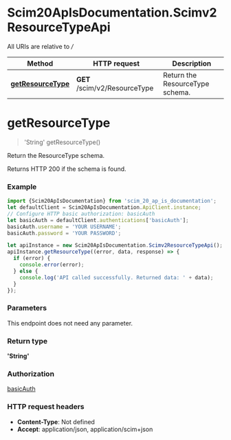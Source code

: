 # Scim20ApIsDocumentation.Scimv2ResourceTypeApi

All URIs are relative to */*

Method | HTTP request | Description
------------- | ------------- | -------------
[**getResourceType**](Scimv2ResourceTypeApi.md#getResourceType) | **GET** /scim/v2/ResourceType | Return the ResourceType schema.

<a name="getResourceType"></a>
# **getResourceType**
> &#x27;String&#x27; getResourceType()

Return the ResourceType schema.

Returns HTTP 200 if the schema is found.

### Example
```javascript
import {Scim20ApIsDocumentation} from 'scim_20_ap_is_documentation';
let defaultClient = Scim20ApIsDocumentation.ApiClient.instance;
// Configure HTTP basic authorization: basicAuth
let basicAuth = defaultClient.authentications['basicAuth'];
basicAuth.username = 'YOUR USERNAME';
basicAuth.password = 'YOUR PASSWORD';

let apiInstance = new Scim20ApIsDocumentation.Scimv2ResourceTypeApi();
apiInstance.getResourceType((error, data, response) => {
  if (error) {
    console.error(error);
  } else {
    console.log('API called successfully. Returned data: ' + data);
  }
});
```

### Parameters
This endpoint does not need any parameter.

### Return type

**&#x27;String&#x27;**

### Authorization

[basicAuth](../README.md#basicAuth)

### HTTP request headers

 - **Content-Type**: Not defined
 - **Accept**: application/json, application/scim+json

